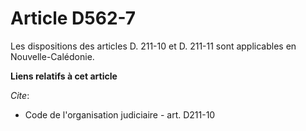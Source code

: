 # Article D562-7

Les dispositions des articles D. 211-10 et D. 211-11 sont applicables en Nouvelle-Calédonie.

**Liens relatifs à cet article**

_Cite_:

  - Code de l'organisation judiciaire - art. D211-10
